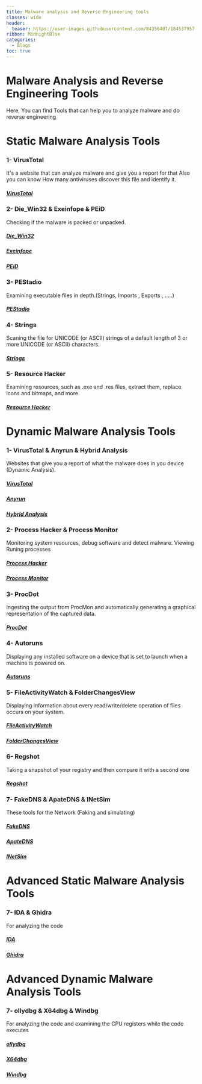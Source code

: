 ```yaml
---
title: Malware analysis and Reverse Engineering tools
classes: wide
header:
  teaser: https://user-images.githubusercontent.com/84356407/184537957-7d73face-9a36-4bdc-8d34-f02a1b566fc0.png
ribbon: MidnightBlue
categories:
  - Blogs
toc: true
---
```


# Malware Analysis and Reverse Engineering Tools

Here, You can find Tools that can help you to analyze malware and do reverse engineering 
# Static Malware Analysis Tools
### 1- VirusTotal 
It's a website that can analyze malware and give you a report for that Also you can know How many antiviruses discover this file and identify it.
##### [VirusTotal](https://www.virustotal.com/gui/home/upload)

### 2- Die_Win32  &  Exeinfope  &  PEiD
Checking if the malware is packed or unpacked.
##### [Die_Win32](https://github.com/horsicq/DIE-engine/releases)
##### [Exeinfope](https://exeinfo-pe.ar.uptodown.com/windows)
##### [PEiD](https://softfamous.com/peid/)

### 3- PEStadio
Examining executable files in depth.(Strings, Imports , Exports , .....)
##### [PEStadio](https://pestudio.en.lo4d.com/windows)

### 4- Strings
 Scaning the file for UNICODE (or ASCII) strings of a default length of 3 or more UNICODE (or ASCII) characters.
##### [Strings](https://docs.microsoft.com/en-us/sysinternals/downloads/strings)

### 5- Resource Hacker
Examining resources, such as .exe and .res files, extract them, replace icons and bitmaps, and more.
##### [Resource Hacker](http://www.angusj.com/resourcehacker/#download)

# Dynamic Malware Analysis Tools
### 1- VirusTotal & Anyrun & Hybrid Analysis
Websites that give you a report of what the malware does in you device (Dynamic Analysis).
##### [VirusTotal](https://www.virustotal.com/gui/home/upload)
##### [Anyrun](https://app.any.run/)
##### [Hybrid Analysis](https://www.hybrid-analysis.com/)

### 2- Process Hacker & Process Monitor
 Monitoring system resources, debug software and detect malware. Viewing Runing processes
##### [Process Hacker](https://processhacker.sourceforge.io/)
##### [Process Monitor](https://docs.microsoft.com/en-us/sysinternals/downloads/procmon)

### 3- ProcDot
Ingesting the output from ProcMon and automatically generating a graphical representation of the captured data.
##### [ProcDot](https://www.procdot.com/downloadprocdotbinaries.htm)

### 4- Autoruns
Displaying any installed software on a device that is set to launch when a machine is powered on.
##### [Autoruns](https://docs.microsoft.com/en-us/sysinternals/downloads/autoruns)

### 5- FileActivityWatch & FolderChangesView  
Displaying information about every read/write/delete operation of files occurs on your system.
##### [FileActivityWatch](https://www.nirsoft.net/utils/fileactivitywatch.zip)
##### [FolderChangesView](https://www.nirsoft.net/utils/folderchangesview.zip)

### 6- Regshot
Taking a snapshot of your registry and then compare it with a second one
##### [Regshot](https://sourceforge.net/projects/regshot/)

### 7- FakeDNS & ApateDNS & INetSim 
These tools for the Network (Faking and simulating)
##### [FakeDNS](https://github.com/0xbahaa/fakedns/releases)
##### [ApateDNS](https://fireeye.market/apps/211380)
##### [INetSim](https://www.inetsim.org/downloads.html)

# Advanced Static Malware Analysis Tools
### 7- IDA & Ghidra 
For analyzing the code 
##### [IDA](https://hex-rays.com/ida-free/)
##### [Ghidra](https://github.com/NationalSecurityAgency/ghidra/releases)

# Advanced Dynamic Malware Analysis Tools

### 7- ollydbg & X64dbg & Windbg
For analyzing the code and examining the CPU registers while the code executes
##### [ollydbg](https://www.ollydbg.de/version2.html)
##### [X64dbg](https://github.com/x64dbg/x64dbg/releases)
##### [Windbg](https://docs.microsoft.com/en-us/windows-hardware/drivers/debugger/debugger-download-tools)



 
